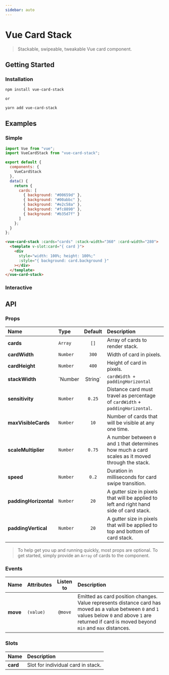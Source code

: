 ```yaml
---
sidebar: auto
---
```


# Vue Card Stack

> Stackable, swipeable, tweakable Vue card component.


## Getting Started

### Installation

```bash
npm install vue-card-stack

or

yarn add vue-card-stack
```
## Examples

### Simple

<BasicDemo />

```js
import Vue from "vue";
import VueCardStack from "vue-card-stack";

export default {
  components: {
    VueCardStack
  },
  data() {
    return {
      cards: [
        { background: "#00659d" },
        { background: "#00abbc" },
        { background: "#e2c58a" },
        { background: "#fc8890" },
        { background: "#b35d7f" }
      ]
    };
  }
};
```

```html
<vue-card-stack :cards="cards" :stack-width="360" :card-width="280">
  <template v-slot:card="{ card }">
    <div
      style="width: 100%; height: 100%;"
      :style="{ background: card.background }"
    ></div>
  </template>
</vue-card-stack>
```

### Interactive

<InteractiveDemo />

## API

### Props

| Name                  | Type            |             Default             | Description                                                                             |
| :-------------------- | :-------------- | :-----------------------------: | :-------------------------------------------------------------------------------------- |
| **cards**             | `Array`         |              `[]`               | Array of cards to render stack.                                                         |
| **cardWidth**         | `Number`        |              `300`              | Width of card in pixels.                                                                |
| **cardHeight**        | `Number`        |              `400`              | Height of card in pixels.                                                               |
| **stackWidth**        | `Number|String` | `cardWidth + paddingHorizontal` | Width of card stack in pixels or as a percentage (responsive).                          |
| **sensitivity**       | `Number`        |             `0.25`              | Distance card must travel as percentage of `cardWidth` + `paddingHorizontal`.           |
| **maxVisibleCards**   | `Number`        |              `10`               | Number of cards that will be visible at any one time.                                   |
| **scaleMultiplier**   | `Number`        |             `0.75`              | A number between `0` and `1` that determines how much a card scales as it moved through the stack.                                   |
| **speed**             | `Number`        |              `0.2`              | Duration in milliseconds for card swipe transition.                                     |
| **paddingHorizontal** | `Number`        |              `20`               | A gutter size in pixels that will be applied to left and right hand side of card stack. |
| **paddingVertical**   | `Number`        |              `20`               | A gutter size in pixels that will be applied to top and bottom of card stack.           |


> To help get you up and running quickly, most props are optional. To get started, simply provide an `Array` of cards to the component.

### Events

| Name     | Attributes | Listen to | Description                                                                                                                                                                                              |
| :------- | :--------- | :-------: | :------------------------------------------------------------------------------------------------------------------------------------------------------------------------------------------------------- |
| **move** | `(value)`  |  `@move`  | Emitted as card position changes. Value represents distance card has moved as a value between `0` and `1` values below `0` and above `1` are returned if card is moved beyond `min` and `max` distances. |

### Slots

| Name     | Description                        |
| :------- | :--------------------------------- |
| **card** | Slot for individual card in stack. |
